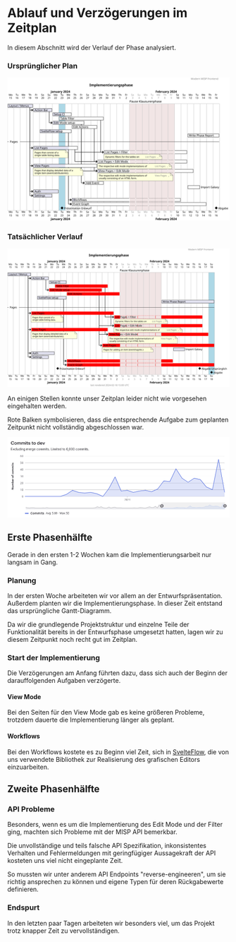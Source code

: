 # Ablauf und Verzögerungen im Zeitplan

In diesem Abschnitt wird der Verlauf der Phase analysiert.

### Ursprünglicher Plan

![original plan](originalGanttChart.svg)

### Tatsächlicher Verlauf

![latest plan](ganttChart.svg)

An einigen Stellen konnte unser Zeitplan leider nicht wie vorgesehen eingehalten werden.

Rote Balken symbolisieren, dass die entsprechende Aufgabe zum geplanten Zeitpunkt nicht vollständig abgeschlossen war.

![commit frequency](commit_frequency.png)

## Erste Phasenhälfte

Gerade in den ersten 1-2 Wochen kam die Implementierungsarbeit nur langsam in Gang.

### Planung

In der ersten Woche arbeiteten wir vor allem an der Entwurfspräsentation. Außerdem planten wir die Implementierungsphase.
In dieser Zeit entstand das ursprüngliche Gantt-Diagramm.

Da wir die grundlegende Projektstruktur und einzelne Teile der Funktionalität bereits in der Entwurfsphase umgesetzt hatten, lagen wir zu diesem Zeitpunkt noch recht gut im Zeitplan.

### Start der Implementierung

Die Verzögerungen am Anfang führten dazu,
dass sich auch der Beginn der darauffolgenden Aufgaben verzögerte.

#### View Mode

Bei den Seiten für den View Mode gab es keine größeren Probleme,
trotzdem dauerte die Implementierung länger als geplant.

#### Workflows

Bei den Workflows kostete es zu Beginn viel Zeit,
sich in [SvelteFlow](https://svelteflow.dev/),
die von uns verwendete Bibliothek zur Realisierung des grafischen Editors
einzuarbeiten.

## Zweite Phasenhälfte

### API Probleme

Besonders, wenn es um die Implementierung des Edit Mode und der Filter ging,
machten sich Probleme mit der MISP API bemerkbar.

Die unvollständige und teils falsche API Spezifikation,
inkonsistentes Verhalten und Fehlermeldungen mit geringfügiger Aussagekraft der API kosteten uns viel nicht eingeplante
Zeit.

So mussten wir unter anderem API Endpoints "reverse-engineeren",
um sie richtig ansprechen zu können
und eigene Typen für deren Rückgabewerte definieren.

### Endspurt

In den letzten paar Tagen arbeiteten wir besonders viel, um das Projekt trotz knapper Zeit zu vervollständigen.
